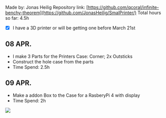 Made by: Jonas Heilig
Repository link: [https://github.com/qcoral/infinite-benchy-theorem](https://github.com/JonasHeilig/SmalPrinter/)
Total hours so far: 4.5h

- [x] I have a 3D printer or will be getting one before March 21st

## 08 APR.
- I make 3 Parts for the Printers Case: Corner; 2x Outsticks
- Construct the hole case from the parts
- Time Spend: 2.5h

## 09 APR.
- Make a addon Box to the Case for a RasberyPi 4 with display
- Time Spend: 2h
<img src="https://hc-cdn.hel1.your-objectstorage.com/s/v3/b76e5faa78416fc64b0bde5aab24fcb6a1825094_day2.jpg">
